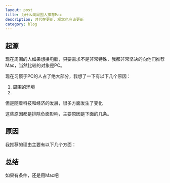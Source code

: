 ```yaml
---
layout: post
title: 为什么向周围人推荐Mac
description: 时代在更新，观念也应该更新
category: blog
---
```


## 起源

现在周围的人如果想换电脑，只要需求不是非常特殊，我都非常坚决的向他们推荐Mac，当然比较的对象是PC。

现在习惯于PC的人占了绝大部分，我想了一下有以下几个原因：
1. 周围的环境
2. 


但是随着科技和经济的发展，很多方面发生了变化

这些原因都是排除负面影响，主要原因是下面的几条。



## 原因

我推荐的理由主要有以下几个方面：

## 总结

如果有条件，还是用Mac吧

[Asher]: http://blog.iot-top.com	"Asher"
